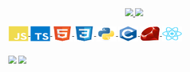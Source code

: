 <div align="center">
  <a href="https://github.com/filipexcode">
  <img height="180em" src="https://github-readme-stats.vercel.app/api?username=filipexcode&show_icons=true&theme=dark&include_all_commits=true&count_private=true"/>
  <img height="180em" src="https://github-readme-stats.vercel.app/api/top-langs/?username=filipexcode&layout=compact&langs_count=7&theme=dark"/>
</div>
<div style="display: inline_block"><br>
  <img align="center" alt="F-Js" height="30" width="40" src="https://raw.githubusercontent.com/devicons/devicon/master/icons/javascript/javascript-plain.svg">
  <img align="center" alt="F-Ts" height="30" width="40" src="https://raw.githubusercontent.com/devicons/devicon/master/icons/typescript/typescript-original.svg">
  <img align="center" alt="F-HTML" height="30" width="40" src="https://raw.githubusercontent.com/devicons/devicon/master/icons/html5/html5-original.svg">
  <img align="center" alt="F-CSS" height="30" width="40" src="https://raw.githubusercontent.com/devicons/devicon/master/icons/css3/css3-original.svg">
  <img align="center" alt="F-Python" height="30" width="40" src="https://raw.githubusercontent.com/devicons/devicon/master/icons/python/python-original.svg">
  <img align="center" alt="F-C" height="30" width="40" src="https://raw.githubusercontent.com/devicons/devicon/master/icons/c/c-original.svg">
  <img align="center" alt="F-Ruby" height="30" width="40" src="https://raw.githubusercontent.com/devicons/devicon/master/icons/ruby/ruby-original.svg">
  <img align="center" alt="F-React" height="30" width="40" src="https://raw.githubusercontent.com/devicons/devicon/master/icons/react/react-original.svg">
</div>
  
  ##
 
<div> 
  <a href = "mailto:filipesilva1503code@gmail.com"><img src="https://img.shields.io/badge/-Gmail-%23333?style=for-the-badge&logo=gmail&logoColor=white" target="_blank"></a>
  <a href="https://www.linkedin.com/in/filipe-moura-75925b233/" target="_blank"><img src="https://img.shields.io/badge/-LinkedIn-%230077B5?style=for-the-badge&logo=linkedin&logoColor=white" target="_blank"></a> 
  
</div>


